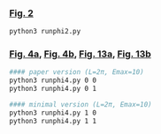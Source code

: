 ### [Fig. 2](https://github.com/janice-cat/QFT/blob/master/plots/reproduce_fig2_raw_phi2.pdf)
```bash
python3 runphi2.py
```

### [Fig. 4a](https://github.com/janice-cat/QFT/blob/master/plots/reproduce_fig4a_raw_phi4.pdf), [Fig. 4b](https://github.com/janice-cat/QFT/blob/master/plots/reproduce_fig4b_raw_phi4.pdf), [Fig. 13a](https://github.com/janice-cat/QFT/blob/master/plots/reproduce_fig13a_raw_phi4.pdf), [Fig. 13b](https://github.com/janice-cat/QFT/blob/master/plots/reproduce_fig13b_raw_phi4.pdf)
```bash
#### paper version (L=2π, Emax=10)
python3 runphi4.py 0 0
python3 runphi4.py 0 1
```


```bash
#### minimal version (L=2π, Emax=10)
python3 runphi4.py 1 0
python3 runphi4.py 1 1
```